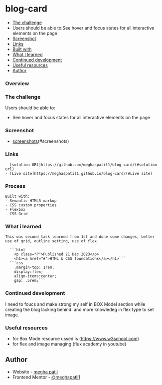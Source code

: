 # blog-card
  - [The challenge](#overview)
  - Users should be able to:See hover and focus states for all interactive elements on the page
  - [Screenshot](#screenshot)
  - [Links](#links)
  - [Built with](#built-with)
  - [What I learned](#what-i-learned)
  - [Continued development](#continued-development)
  - [Useful resources](#useful-resources)
  - [Author](#author)


### Overview

### The challenge

Users should be able to:

- See hover and focus states for all interactive elements on the page

### Screenshot

- [screenshots](./screenshots)(#screenshots)
### Links
    - [solution URl]https://github.com/meghaspatil1/blog-card/(#solution url)
    - [Live site]https://meghaspatil1.github.io/blog-card/(#Live site)
### Process
    Built with:
    - Semantic HTML5 markup
    - CSS custom properties
    - Flexbox
    - CSS Grid
### What i learned
    This was second task learned from 1st and done some changes, better use of grid, outline setting, use of flex.

      ```html
        <p class="P">Published 21 Dec 2023</p>
        <h1><a href="#">HTML & CSS foundations</a></h1>```
      ```css
        .margin-top: 1rem;
        display:flex;
        align-items:center;
        gap: .5rem;```

### Continued development

I need to foucs and make strong  my self in BOX Model section while creating the blog lacking behind. and more knowledeg in flex type to set image.

### Useful resources

- for Box Mode resource ussed is (https://www.w3school.com)
- for flex and image managing  (flux academy in youtube)

## Author

- Website - [megha patil](https://meghaspatil1.github.io/blog-card/)
- Frontend Mentor - [@meghapatil1](https://www.frontendmentor.io/profile/meghapatil1)

